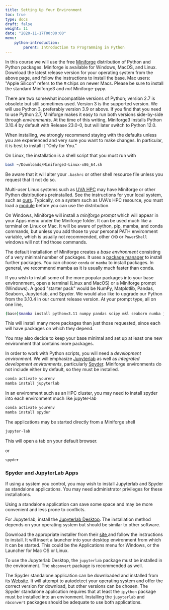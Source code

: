 ```yaml
---
title: Setting Up Your Environment
toc: true
type: docs
draft: false
weight: 11
date: "2020-11-17T00:00:00"
menu:
    python-introduction:
        parent: Introduction to Programming in Python
---
```


In this course we will use the free [Miniforge](https://github.com/conda-forge/miniforge) distribution of Python and Python packages.  Miniforge is available for Windows, MacOS, and Linux.  Download the latest release version for your operating system from the above page, and follow the instructions to install the base.  Mac users: "Apple Silicon" refers to the `M` chips on newer Macs.  Please be sure to install the standard Miniforge3 and _not_ Miniforge-pypy.

There are two somewhat incompatible versions of Python; version 2.7 is obsolete but still sometimes used.  Version 3 is the supported version.  We will use Python 3, preferably version 3.9 or above.  If you find that you need to use Python 2.7, Miniforge makes it easy to run both versions side-by-side through _environments_.  At the time of this writing, Miniforge3 installs Python 3.10.4 by default with Release 23.0-0, but will later switch to Python 12.0. 

When installing, we strongly recommend staying with the defaults unless you are experienced and very sure you want to make changes. In particular, it is best to install it "Only for You."  

On Linux, the installation is a shell script that you must run with
```bash
bash ~/Downloads/Miniforge3-Linux-x86_64.sh 
```
Be aware that it will alter your `.bashrc` or other shell resource file unless you request that it not do so. 

Multi-user Linux systems such as [UVA HPC](https://www.rc.virginia.edu/userinfo/rivanna/overview/) may have Miniforge or other Python distributions preinstalled.  See the instructions for your local system, such as [ours](https://www.rc.virginia.edu/userinfo/rivanna/software/anaconda/). Typically, on a system such as UVA's HPC resource, you must load a [module](https://www.rc.virginia.edu/userinfo/hpc/software/modules/) before you can use the distribution. 

On Windows, Miniforge will install a _miniforge prompt_ which will appear in your Apps menu under the Miniforge folder.  It can be used much like a terminal on Linux or Mac.  It will be aware of python, pip, mamba, and conda commands, but unless you add those to your personal PATH environment variable, which is usually not recommended, other `CMD` or `PowerShell` windows will not find those commands.

The default installation of Miniforge creates a _base environment_ consisting of a very minimal number of packages.  It uses a [package manager](courses/python-introduction/packages_environments) to install further packages.  You can choose `conda` or `mamba` to install packages.  In general, we recommend mamba as it is usually much faster than conda.

If you wish to install some of the more popular packages into your base environnment, open a terminal (Linux and MacOS) or a Miniforge prompt (Windows).  A good "starter pack" would be NumPy, Matplotlib, Pandas, Seaborn, Jupyterlab, and Spyder.  We would also like to upgrade our Python from the 3.10.4 in our current release version.  At your prompt type, all on one line,

```bash
(base)$mamba install python=3.11 numpy pandas scipy mkl seaborn numba jupyterlab ipython ipywidgets spyder
```
This will install many more packages than just those requested, since each will have packages on which they depend. 

You may also decide to keep your base minimal and set up at least one new environment that contains more packages.

In order to work with Python scripts, you will need a _development environment_. We will emphasize [Jupyterlab](courses/python-introduction/jupyterlab.md) as well as _integrated development environments_, particularly [Spyder](courses/python-introduction/ides.md).  Miniforge environments do not include either by default, so they must be installed.
```bash
conda activate yourenv
mamba install jupyterlab 
```

In an environment such as an HPC cluster, you may need to install spyder into each environment much like jupyter-lab
```bash
conda activate yourenv
mamba install spyder
```

The applications may be started directly from a Miniforge shell
```bash
jupyter-lab
```
This will open a tab on your default browser.

or
```bash
spyder 
```

### Spyder and JupyterLab Apps

If using a system you control, you may wish to install Jupyterlab and Spyder as standalone applications.  You may need administrator privileges for these installations.

Using a standalone application can save some space and may be more convenient and less prone to conflicts.


For Jupyterlab, install the [Jupyterlab Desktop](https://github.com/jupyterlab/jupyterlab-desktop).  The installation method depends on your operating system but should be similar to other software.  

Download the appropriate installer from their [site ](https://www.spyder-ide.org/) and follow the instructions to install.  It will insert a launcher into your desktop environment from which it can be started.  This could be the Applications menu for Windows, or the Launcher for Mac OS or Linux.

To use the Jupyterlab Desktop, the `jupyterlab` package must be installed in the environment.  The `nbconvert` package is recommended as well.

The Spyder standalone application can be downloaded and installed from its [Website](https://www.spyder-ide.org/). It will attempt to autodetect your operating system and offer the correct version for download, but other versions can be chosen. The Spyder standalone application requires that at least the `ipython` package must be installed into an environment.  Installing the `jupyterlab` and `nbconvert` packages should be adequate to use both applications.
